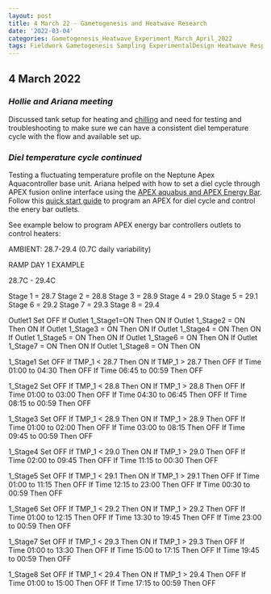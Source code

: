 ```yaml
---
layout: post
title: 4 March 22 - Gametogenesis and Heatwave Research
date: '2022-03-04'
categories: Gametogenesis_Heatwave_Experiment_March_April_2022
tags: Fieldwork Gametogenesis Sampling ExperimentalDesign Heatwave Respirometry
---
```


## 4 March 2022     


### *Hollie and Ariana meeting*
Discussed tank setup for heating and [chilling](https://raw.githubusercontent.com/urol-e5/urol-e5.github.io/master/images/chiller%20setup1.jpg) and need for testing and troubleshooting to make sure we can have a consistent diel temperature cycle with the flow and available set up.

### *Diel temperature cycle continued*
Testing a fluctuating temperature profile on the Neptune Apex Aquacontroller base unit. Ariana helped with how to set a diel cycle through APEX fusion online interface using the [APEX aquabus and APEX Energy Bar](https://www.bulkreefsupply.com/apex-controller-with-extra-energy-bar-832-neptune-systems-bundle.html). Follow this [quick start guide](https://www.youtube.com/watch?v=S_oexUvMi00) to program an APEX for diel cycle and control the enery bar outlets.

See example below to program APEX energy bar controllers outlets to control heaters:

AMBIENT: 28.7-29.4 (0.7C daily variability)

RAMP DAY 1 EXAMPLE

28.7C - 29.4C  

Stage 1 = 28.7
Stage 2 = 28.8
Stage 3 = 28.9
Stage 4 = 29.0
Stage 5 = 29.1
Stage 6 = 29.2
Stage 7 = 29.3
Stage 8 = 29.4

Outlet1
Set OFF
If Outlet 1_Stage1=ON Then ON
If Outlet 1_Stage2 = ON Then ON
If Outlet 1_Stage3 = ON Then ON
If Outlet 1_Stage4 = ON Then ON
If Outlet 1_Stage5 = ON Then ON
If Outlet 1_Stage6 = ON Then ON
If Outlet 1_Stage7 = ON Then ON
If Outlet 1_Stage8 = ON Then ON

1_Stage1
Set OFF
If TMP_1 < 28.7 Then ON
If TMP_1 > 28.7 Then OFF
If Time 01:00 to 04:30 Then OFF
If Time 06:45 to 00:59 Then OFF

1_Stage2
Set OFF
If TMP_1 < 28.8 Then ON
If TMP_1 > 28.8 Then OFF
If Time 01:00 to 03:00 Then OFF
If Time 04:30 to 06:45 Then OFF
If Time 08:15 to 00:59 Then OFF

1_Stage3
Set OFF
If TMP_1 < 28.9 Then ON
If TMP_1 > 28.9 Then OFF
If Time 01:00 to 02:00 Then OFF
If Time 03:00 to 08:15 Then OFF
If Time 09:45 to 00:59 Then OFF

1_Stage4
Set OFF
If TMP_1 < 29.0 Then ON
If TMP_1 > 29.0 Then OFF
If Time 02:00 to 09:45 Then OFF
If Time 11:15 to 00:30 Then OFF

1_Stage5
Set OFF
If TMP_1 < 29.1 Then ON
If TMP_1 > 29.1 Then OFF
If Time 01:00 to 11:15 Then OFF
If Time 12:15 to 23:00 Then OFF
If Time 00:30 to 00:59 Then OFF

1_Stage6
Set OFF
If TMP_1 < 29.2 Then ON
If TMP_1 > 29.2 Then OFF
If Time 01:00 to 12:15 Then OFF
If Time 13:30 to 19:45 Then OFF
If Time 23:00 to 00:59 Then OFF

1_Stage7
Set OFF
If TMP_1 < 29.3 Then ON
If TMP_1 > 29.3 Then OFF
If Time 01:00 to 13:30 Then OFF
If Time 15:00 to 17:15 Then OFF
If Time 19:45 to 00:59 Then OFF

1_Stage8
Set OFF
If TMP_1 < 29.4 Then ON
If TMP_1 > 29.4 Then OFF
If Time 01:00 to 15:00 Then OFF
If Time 17:15 to 00:59 Then OFF
